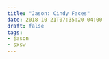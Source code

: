 ```yaml
---
title: "Jason: Cindy Faces"
date: 2018-10-21T07:35:20-04:00
draft: false
tags:
- jason
- sxsw
---
```

